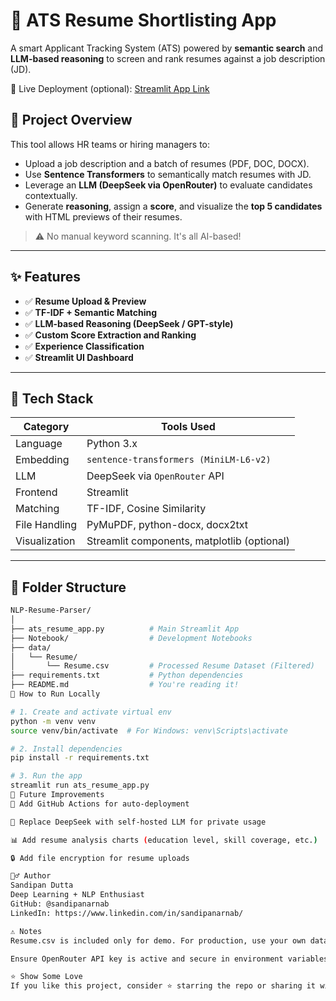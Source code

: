 # 🧠 ATS Resume Shortlisting App

A smart Applicant Tracking System (ATS) powered by **semantic search** and **LLM-based reasoning** to screen and rank resumes against a job description (JD).

🚀 Live Deployment (optional): [Streamlit App Link](#)

## 📌 Project Overview

This tool allows HR teams or hiring managers to:
- Upload a job description and a batch of resumes (PDF, DOC, DOCX).
- Use **Sentence Transformers** to semantically match resumes with JD.
- Leverage an **LLM (DeepSeek via OpenRouter)** to evaluate candidates contextually.
- Generate **reasoning**, assign a **score**, and visualize the **top 5 candidates** with HTML previews of their resumes.

> ⚠️ No manual keyword scanning. It's all AI-based!

---

## ✨ Features

- ✅ **Resume Upload & Preview**
- ✅ **TF-IDF + Semantic Matching**
- ✅ **LLM-based Reasoning (DeepSeek / GPT-style)**
- ✅ **Custom Score Extraction and Ranking**
- ✅ **Experience Classification**
- ✅ **Streamlit UI Dashboard**

---

## 🧰 Tech Stack

| Category       | Tools Used                                     |
|----------------|------------------------------------------------|
| Language       | Python 3.x                                     |
| Embedding      | `sentence-transformers (MiniLM-L6-v2)`         |
| LLM            | DeepSeek via `OpenRouter` API                  |
| Frontend       | Streamlit                                      |
| Matching       | TF-IDF, Cosine Similarity                      |
| File Handling  | PyMuPDF, python-docx, docx2txt                 |
| Visualization  | Streamlit components, matplotlib (optional)    |

---

## 📂 Folder Structure

```bash
NLP-Resume-Parser/
│
├── ats_resume_app.py          # Main Streamlit App
├── Notebook/                  # Development Notebooks
├── data/
│   └── Resume/
│       └── Resume.csv         # Processed Resume Dataset (Filtered)
├── requirements.txt           # Python dependencies
├── README.md                  # You're reading it!
🚀 How to Run Locally

# 1. Create and activate virtual env
python -m venv venv
source venv/bin/activate  # For Windows: venv\Scripts\activate

# 2. Install dependencies
pip install -r requirements.txt

# 3. Run the app
streamlit run ats_resume_app.py
📝 Future Improvements
🔄 Add GitHub Actions for auto-deployment

🧠 Replace DeepSeek with self-hosted LLM for private usage

📊 Add resume analysis charts (education level, skill coverage, etc.)

🔒 Add file encryption for resume uploads

🙋‍♂️ Author
Sandipan Dutta
Deep Learning + NLP Enthusiast
GitHub: @sandipanarnab
LinkedIn: https://www.linkedin.com/in/sandipanarnab/

⚠️ Notes
Resume.csv is included only for demo. For production, use your own data.

Ensure OpenRouter API key is active and secure in environment variables.

⭐ Show Some Love
If you like this project, consider ⭐ starring the repo or sharing it with others!
